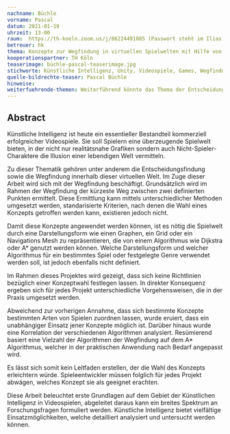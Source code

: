 ```yaml
---
nachname: Büchle
vorname: Pascal
datum: 2021-01-19
uhrzeit: 13-00
raum:  https://th-koeln.zoom.us/j/86224491085 (Passwort steht im Ilias) Präsentation
betreuer: hk
thema: Konzepte zur Wegfindung in virtuellen Spielwelten mit Hilfe von künstlicher Intelligenz
kooperationspartner: TH Köln
teaserimage: büchle-pascal-teaserimage.jpg
stichworte: Künstliche Intelligenz, Unity, Videospiele, Games, Wegfindung, Pathfinding, Dijkstra, A*
quelle-bildrechte-teaser: Pascal Büchle
hinweise:
weiterfuehrende-themen: Weiterführend könnte das Thema der Entscheidungsfindung in Videospielen mit Hilfe von künstlicher Intelligenz analysiert und untersucht werden. | Des Weiteren stellt die Verwendung einer taktischen und strategischen künstlicher Intelligenz in Videospielen ein interessantes Thema für eine Analyse und Untersuchung dar.
---
```


## Abstract

Künstliche Intelligenz ist heute ein essentieller Bestandteil kommerziell erfolgreicher Videospiele. Sie soll Spielern eine überzeugende Spielwelt bieten, in der nicht nur realitätsnahe Grafiken sondern auch Nicht-Spieler-Charaktere die Illusion einer lebendigen Welt vermitteln. 

Zu dieser Thematik gehören unter anderem die Entscheidungsfindung sowie die Wegfindung innerhalb dieser virtuellen Welt. Im Zuge dieser Arbeit wird sich mit der Wegfindung beschäftigt. Grundsätzlich wird im Rahmen der Wegfindung der kürzeste Weg zwischen zwei definierten Punkten ermittelt. Diese Ermittlung kann mittels unterschiedlicher Methoden umgesetzt werden, standarisierte Kriterien, nach denen die Wahl eines Konzepts getroffen werden kann, existieren jedoch nicht.

Damit diese Konzepte angewendet werden können, ist es nötig die Spielwelt durch eine Darstellungsform wie einen Graphen, ein Grid oder ein Navigations Mesh zu repräsentieren, die von einem Algorithmus wie Dijkstra oder A* genutzt werden können. Welche Darstellungsform und welcher Algorithmus für ein bestimmtes Spiel oder festgelegte Genre verwendet werden soll, ist jedoch ebenfalls nicht definiert.

Im Rahmen dieses Projektes wird gezeigt, dass sich keine Richtlinien bezüglich einer Konzeptwahl festlegen lassen. In direkter Konsequenz ergeben sich für jedes Projekt unterschiedliche Vorgehensweisen, die in der Praxis umgesetzt werden.

Abweichend zur vorherigen Annahme, dass sich bestimmte Konzepte bestimmten Arten von Spielen zuordnen lassen, wurde eruiert, dass ein unabhängiger Einsatz jener Konzepte möglich ist. Darüber hinaus wurde eine Korrelation der verschiedenen Algorithmen analysiert. Resümierend basiert eine Vielzahl der Algorithmen der Wegfindung auf dem A* Algorithmus, welcher in der praktischen Anwendung nach Bedarf angepasst wird.

Es lässt sich somit kein Leitfaden erstellen, der die Wahl des Konzepts erleichtern würde. Spieleentwickler müssen folglich für jedes Projekt abwägen, welches Konzept sie als geeignet erachten.

Diese Arbeit beleuchtet erste Grundlagen auf dem Gebiet der Künstlichen Intelligenz in Videospielen, abgeleitet daraus kann ein breites Spektrum an Forschungsfragen formuliert werden. Künstliche Intelligenz bietet vielfältige Einsatzmöglichkeiten, welche detailliert analysiert und untersucht werden können. 